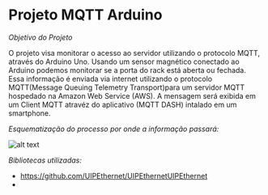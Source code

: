 # Projeto MQTT Arduino
*_Objetivo do Projeto_*

O projeto visa monitorar o acesso ao servidor utilizando o protocolo MQTT, através do Arduino Uno.  Usando  um sensor magnético conectado ao Arduino podemos  monitorar se  a porta  do rack está aberta ou fechada. Essa informação é enviada via internet  utilizando o protocolo MQTT(Message Queuing Telemetry Transport)para um servidor MQTT hospedado na Amazon Web Service (AWS). A mensagem será exibida em um Client MQTT  atravéz do aplicativo (MQTT DASH) intalado em um smartphone.

*_Esquematização do processo por onde a informação passará:_*

![alt text](https://camo.githubusercontent.com/7beef2d4780d87a603d7de49b2da0467c8537dff96575b628a04bd4010ebb1cc/68747470733a2f2f692e696d6775722e636f6d2f4d576870586b562e706e67)

*_Bibliotecas utilizadas:_*
- https://github.com/UIPEthernet/UIPEthernetUIPEthernet
- 
